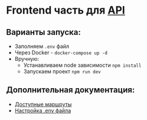 # Frontend часть для [API](https://github.com/Korpaxdev/o2rus-taks2-backend-/)

## Варианты запуска:

- Заполняем `.env` файл
- Через Docker - `docker-compose up -d`
- Вручную:
    - Устанавливаем node зависимости `npm install`
    - Запускаем проект `npm run dev`

## Дополнительная документация:

- [Доступные маршруты](docs/routes.md)
- [Настройка .env файла](docs/env_setup.md)
